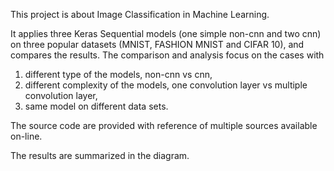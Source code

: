 This project is about Image Classification in Machine Learning. 

It applies three Keras Sequential models (one simple non-cnn and two cnn) on three popular datasets 
(MNIST, FASHION MNIST and CIFAR 10), and compares the results.
The comparison and analysis focus on the cases with  
1. different type of the models, non-cnn vs cnn,
2. different complexity of the models, one convolution layer vs multiple convolution layer,
3. same model on different data sets.

The source code are provided with reference of multiple sources available on-line.

The results are summarized in the diagram.
